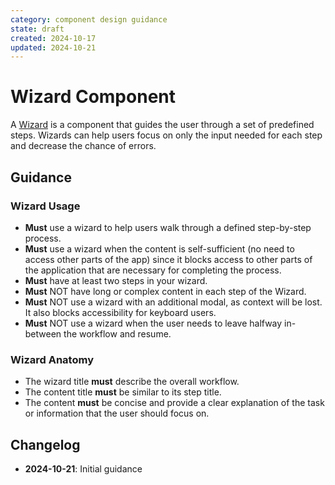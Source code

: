 ```yaml
---
category: component design guidance
state: draft
created: 2024-10-17
updated: 2024-10-21
---
```


# Wizard Component

A [Wizard](https://clarity.design/documentation/wizard) is a component that guides the user through a set of predefined steps. Wizards can help users focus on only the input needed for each step and decrease the chance of errors.

## Guidance

### Wizard Usage

- **Must** use a wizard to help users walk through a defined step-by-step process.
- **Must** use a wizard when the content is self-sufficient (no need to access other parts of the app) since it blocks access to other parts of the application that are necessary for completing the process.
- **Must** have at least two steps in your wizard. 
- **Must** NOT have long or complex content in each step of the Wizard.
- **Must** NOT use a wizard with an additional modal, as context will be lost. It also blocks accessibility for keyboard users.
- **Must** NOT use a wizard when the user needs to leave halfway in-between the workflow and resume.

### Wizard Anatomy

- The wizard title **must** describe the overall workflow.
- The content title **must** be similar to its step title.
- The content **must** be concise and provide a clear explanation of the task or information that the user should focus on.

## Changelog

- **2024-10-21**: Initial guidance
